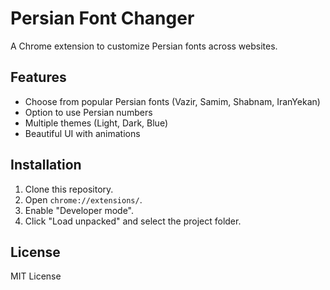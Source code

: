 # Persian Font Changer
A Chrome extension to customize Persian fonts across websites.

## Features
- Choose from popular Persian fonts (Vazir, Samim, Shabnam, IranYekan)
- Option to use Persian numbers
- Multiple themes (Light, Dark, Blue)
- Beautiful UI with animations

## Installation
1. Clone this repository.
2. Open `chrome://extensions/`.
3. Enable "Developer mode".
4. Click "Load unpacked" and select the project folder.

## License
MIT License